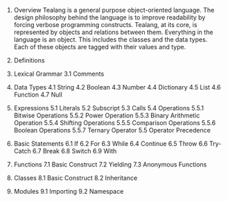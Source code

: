 1. Overview
Tealang is a general purpose object-oriented language. The design philosophy behind the language is to improve readability by forcing verbose programming constructs.
Tealang, at its core, is represented by objects and relations between them. Everything in the language is an object. This includes the classes and the data types. Each of these objects are tagged with their values and type. 

2. Definitions 
3. Lexical Grammar
    3.1 Comments
4. Data Types
    4.1 String
    4.2 Boolean
    4.3 Number
    4.4 Dictionary
    4.5 List
    4.6 Function
    4.7 Null
5. Expressions
    5.1 Literals
    5.2 Subscript
    5.3 Calls
    5.4 Operations
        5.5.1 Bitwise Operations
        5.5.2 Power Operation
        5.5.3 Binary Arithmetic Operation
        5.5.4 Shifting Operations
        5.5.5 Comparison Operations
        5.5.6 Boolean Operations
        5.5.7 Ternary Operator
    5.5 Operator Precedence
6. Basic Statements
    6.1 If
    6.2 For
    6.3 While
    6.4 Continue
    6.5 Throw
    6.6 Try-Catch
    6.7 Break
    6.8 Switch
    6.9 With
7. Functions
    7.1 Basic Construct
    7.2 Yielding
    7.3 Anonymous Functions
8. Classes
    8.1 Basic Construct
    8.2 Inheritance
9. Modules
    9.1 Importing
    9.2 Namespace
